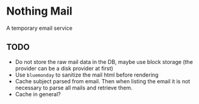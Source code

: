 # Nothing Mail

A temporary email service

## TODO

 - Do not store the raw mail data in the DB, maybe use block storage (the provider can be a disk provider at first)
 - Use `bluemonday` to sanitize the mail html before rendering
 - Cache subject parsed from email. Then when listing the email it is not necessary to parse all mails and retrieve them.
 - Cache in general?
